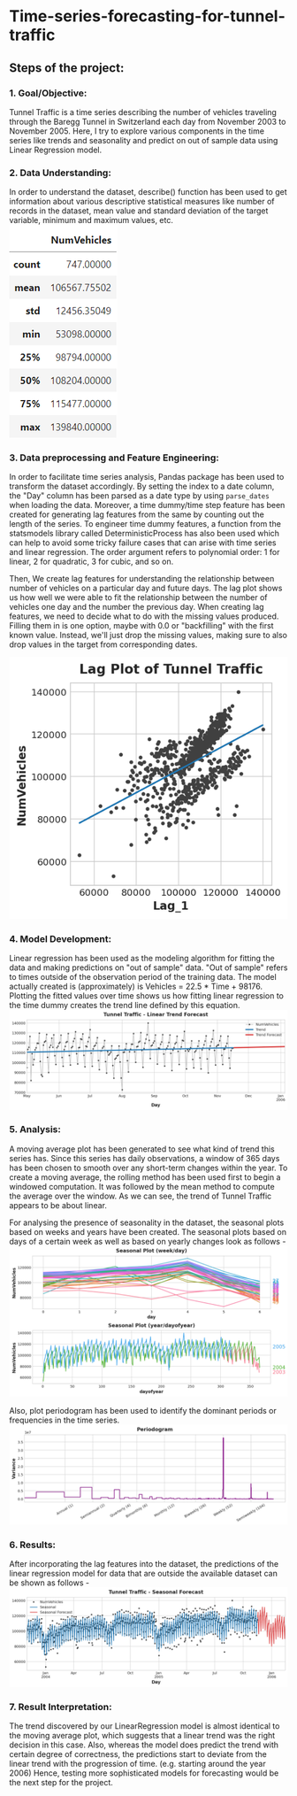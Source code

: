 # Time-series-forecasting-for-tunnel-traffic

## Steps of the project:
 ### 1. Goal/Objective:
Tunnel Traffic is a time series describing the number of vehicles traveling through the Baregg Tunnel in Switzerland each day from November 2003 to November 2005. Here, I try to explore various components in the time series like trends and seasonality and predict on out of sample data using Linear Regression model.

### 2. Data Understanding: 
In order to understand the dataset, describe() function has been used to get information about various descriptive statistical measures like number of records in the dataset, mean value and standard deviation of the target variable, minimum and maximum values, etc.  
![data description](https://github.com/SohamBera16/Time-series-analysis-and-forecasting-using-tunnel-traffic-data/blob/main/data%20description.png)

### 3. Data preprocessing and Feature Engineering: 
In order to facilitate time series analysis, Pandas package has been used to transform the dataset accordingly. By setting the index to a date column, the "Day" column has been parsed as a date type by using `parse_dates` when loading the data. Moreover, a time dummy/time step feature has been created for generating lag features from the same by counting out the length of the series. To engineer time dummy features, a function from the statsmodels library called DeterministicProcess has also been used which can help to avoid some tricky failure cases that can arise with time series and linear regression. The order argument refers to polynomial order: 1 for linear, 2 for quadratic, 3 for cubic, and so on.

Then, We create lag features for understanding the relationship between number of vehicles on a particular day and future days. The lag plot shows us how well we were able to fit the relationship between the number of vehicles one day and the number the previous day. When creating lag features, we need to decide what to do with the missing values produced. Filling them in is one option, maybe with 0.0 or "backfilling" with the first known value. Instead, we'll just drop the missing values, making sure to also drop values in the target from corresponding dates.

![lag plot](https://github.com/SohamBera16/Time-series-analysis-and-forecasting-using-tunnel-traffic-data/blob/main/lag%20plot%20of%20tunnel%20traffic.png)

### 4. Model Development: 
Linear regression has been used as the modeling algorithm for fitting the data and making predictions on "out of sample" data. "Out of sample" refers to times outside of the observation period of the training data. The model actually created is (approximately) is Vehicles = 22.5 * Time + 98176. Plotting the fitted values over time shows us how fitting linear regression to the time dummy creates the trend line defined by this equation.
![linear trend forecast](https://github.com/SohamBera16/Time-series-analysis-and-forecasting-using-tunnel-traffic-data/blob/main/linear%20trend%20forecast.png)

### 5. Analysis: 
A moving average plot has been generated to see what kind of trend this series has. Since this series has daily observations, a window of 365 days has been chosen to smooth over any short-term changes within the year. To create a moving average, the rolling method has been used first to begin a windowed computation. It was followed by the mean method to compute the average over the window. As we can see, the trend of Tunnel Traffic appears to be about linear.

For analysing the presence of seasonality in the dataset, the seasonal plots based on weeks and years have been created. 
The seasonal plots based on days of a certain week as well as based on yearly changes look as follows - 
![seasonal plot week](https://github.com/SohamBera16/Time-series-analysis-and-forecasting-using-tunnel-traffic-data/blob/main/seasonal%20plot%20daywise.png)

Also, plot periodogram has been used to identify the dominant periods or frequencies in the time series. 
![plot periodogram](https://github.com/SohamBera16/Time-series-analysis-and-forecasting-using-tunnel-traffic-data/blob/main/plot%20periodogram.png)

### 6. Results:
After incorporating the lag features into the dataset, the predictions of the linear regression model for data that are outside the available dataset can be shown as follows - 
![seasonal forecast](https://github.com/SohamBera16/Time-series-analysis-and-forecasting-using-tunnel-traffic-data/blob/main/tunnel%20traffic%20seasonal%20forecast.png)

### 7. Result Interpretation:
The trend discovered by our LinearRegression model is almost identical to the moving average plot, which suggests that a linear trend was the right decision in this case. Also, whereas the model does predict the trend with certain degree of correctness, the predictions start to deviate from the linear trend with the progression of time. (e.g. starting around the year 2006) Hence, testing more sophisticated models for forecasting would be the next step for the project. 

